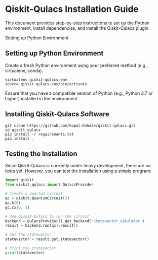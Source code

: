 # Qiskit-Qulacs Installation Guide

This document provides step-by-step instructions to set up the Python environment, install dependencies, and install the Qiskit-Qulacs plugin.

Setting up Python Environment
## Setting up Python Environment

Create a fresh Python environment using your preferred method (e.g., virtualenv, conda).

```
virtualenv qiskit-qulacs-env
source qiskit-qulacs-env/bin/activate
```

Ensure that you have a compatible version of Python (e.g., Python 3.7 or higher) installed in the environment.

## Installing Qiskit-Qulacs Software

```
git clone https://github.com/Gopal-Dahale/qiskit-qulacs.git
cd qiskit-qulacs
pip install -r requirements.txt
pip install .
```

## Testing the Installation

Since Qiskit-Qulacs is currently under heavy development, there are no tests yet. However, you can test the installation using a simple program:

```python
import qiskit
from qiskit_qulacs import QulacsProvider

# Create a quantum circuit
qc = qiskit.QuantumCircuit(2)
qc.h(0)
qc.cx(0, 1)

# Use Qiskit-Qulacs to run the circuit
backend = QulacsProvider().get_backend('statevector_simulator')
result = backend.run(qc).result()

# Get the statevector
statevector = result.get_statevector()

# Print the statevector
print(statevector)
```
